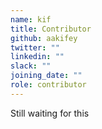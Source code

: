 ```yaml
---
name: kif
title: Contributor
github: aakifey
twitter: ""
linkedin: ""
slack: ""
joining_date: ""
role: contributor
---
```


Still waiting for this
